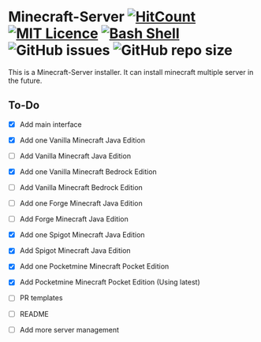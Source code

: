 # Minecraft-Server [![HitCount](http://hits.dwyl.io/AlexProgrammerDE/Minecraft-Server.svg)](http://hits.dwyl.io/AlexProgrammerDE/Minecraft-Server) [![MIT Licence](https://badges.frapsoft.com/os/mit/mit.png?v=103)](https://opensource.org/licenses/mit-license.php)  [![Bash Shell](https://badges.frapsoft.com/bash/v1/bash.png?v=103)](https://github.com/ellerbrock/open-source-badges/) ![GitHub issues](https://img.shields.io/github/issues-raw/AlexProgrammerDE/Minecraft-Server) ![GitHub repo size](https://img.shields.io/github/repo-size/AlexProgrammerDE/Minecraft-Server) 

This is a Minecraft-Server installer.
It can install minecraft multiple server in the future.

## To-Do

- [x] Add main interface

- [x] Add one Vanilla Minecraft Java Edition
- [ ] Add Vanilla Minecraft Java Edition

- [x] Add one Vanilla Minecraft Bedrock Edition
- [ ] Add Vanilla Minecraft Bedrock Edition

- [ ] Add one Forge Minecraft Java Edition
- [ ] Add Forge Minecraft Java Edition

- [x] Add one Spigot Minecraft Java Edition
- [x] Add Spigot Minecraft Java Edition

- [x] Add one Pocketmine Minecraft Pocket Edition
- [x] Add Pocketmine Minecraft Pocket Edition (Using latest)

- [ ] PR templates
- [ ] README
- [ ] Add more server management
